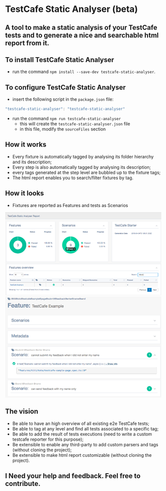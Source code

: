 # TestCafe Static Analyser (beta)

## A tool to make a static analysis of your TestCafe tests and to generate a nice and searchable html report from it.

## To install TestCafe Static Analyser

* run the command `npm install --save-dev testcafe-static-analyser`.

## To configure TestCafe Static Analyser

* insert the following script in the `package.json` file:
```javascript
"testcafe-static-analyser": "testcafe-static-analyser"
```
* run the command `npm run testcafe-static-analyser`
    * this will create the `testcafe-static-analyser.json` file
    * in this file, modify the `sourceFiles` section

## How it works

* Every fixture is automatically tagged by analysing its folder hierarchy and its description;
* Every step is also automatically tagged by analysing its description;
* every tags generated at the step level are bubbled up to the fixture tags;
* The html report enables you to search/filter fixtures by tag.

## How it looks

* Fixtures are reported as Features and tests as Scenarios

![Main Report](media/report.png)
![Fixture details](media/details.png)

## The vision

* Be able to have an high overview of all existing e2e TestCafe tests;
* Be able to tag at any level and find all tests associated to a specific tag;
* Be able to add the result of tests executions (need to write a custom testcafe reporter for this purpose);
* Be extensible to enable any third-party to add custom parsers and tags (without cloning the project);
* Be extensible to make html report customizable (without cloning the project).

## I Need your help and feedback. Feel free to contribute.